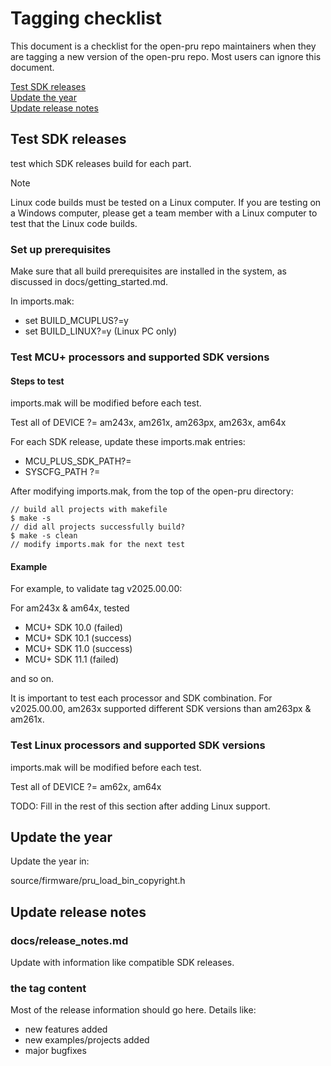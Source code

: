 # Tagging checklist

This document is a checklist for the open-pru repo maintainers when they are
tagging a new version of the open-pru repo. Most users can ignore this document.

[Test SDK releases](#test-sdk-releases)  
[Update the year](#update-the-year)  
[Update release notes](#update-release-notes)  

## Test SDK releases

test which SDK releases build for each part.

> [!NOTE]
> Linux code builds must be tested on a Linux computer.
> If you are testing on a Windows computer, please get a team member with a
> Linux computer to test that the Linux code builds.

### Set up prerequisites

Make sure that all build prerequisites are installed in the system, as discussed
in docs/getting_started.md.

In imports.mak:

* set BUILD_MCUPLUS?=y
* set BUILD_LINUX?=y (Linux PC only)

### Test MCU+ processors and supported SDK versions

#### Steps to test

imports.mak will be modified before each test.

Test all of DEVICE ?=
am243x, am261x, am263px, am263x, am64x

For each SDK release, update these imports.mak entries:
* MCU_PLUS_SDK_PATH?=
* SYSCFG_PATH ?=

After modifying imports.mak, from the top of the open-pru directory:
```
// build all projects with makefile
$ make -s
// did all projects successfully build?
$ make -s clean
// modify imports.mak for the next test
```

#### Example

For example, to validate tag v2025.00.00:

For am243x & am64x, tested
* MCU+ SDK 10.0 (failed)
* MCU+ SDK 10.1 (success)
* MCU+ SDK 11.0 (success)
* MCU+ SDK 11.1 (failed)

and so on.

It is important to test each processor and SDK combination. For v2025.00.00,
am263x supported different SDK versions than am263px & am261x.

### Test Linux processors and supported SDK versions

imports.mak will be modified before each test.

Test all of DEVICE ?=
am62x, am64x

TODO: Fill in the rest of this section after adding Linux support.

## Update the year

Update the year in:

source/firmware/pru_load_bin_copyright.h

## Update release notes

### docs/release_notes.md

Update with information like compatible SDK releases.

### the tag content

Most of the release information should go here. Details like:
* new features added
* new examples/projects added
* major bugfixes
